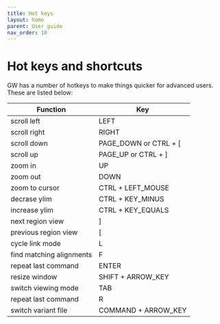 ```yaml
---
title: Hot keys
layout: home
parent: User guide
nav_order: 10
---
```


# Hot keys and shortcuts

GW has a number of hotkeys to make things quicker for advanced users. These are listed below:


| Function                 | Key
|--------------------------|---
| scroll left              |LEFT
| scroll right             |RIGHT
| scroll down              |PAGE_DOWN or CTRL + [
| scroll up                |PAGE_UP or CTRL + ]
| zoom in                  |UP
| zoom out                 |DOWN
| zoom to cursor           |CTRL + LEFT_MOUSE
| decrase ylim             |CTRL + KEY_MINUS
| increase ylim            |CTRL + KEY_EQUALS
| next region view         |]
| previous region view     |[
| cycle link mode          |L
| find matching alignments |F
| repeat last command      |ENTER
| resize window            |SHIFT + ARROW_KEY
| switch viewing mode      |TAB
| repeat last command      |R
| switch variant file      |COMMAND + ARROW_KEY 
